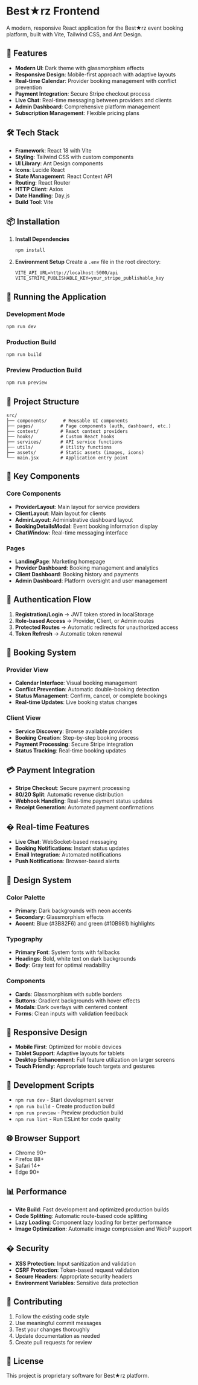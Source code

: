 # Best★rz Frontend

A modern, responsive React application for the Best★rz event booking platform, built with Vite, Tailwind CSS, and Ant Design.

## 🎨 Features

- **Modern UI**: Dark theme with glassmorphism effects
- **Responsive Design**: Mobile-first approach with adaptive layouts
- **Real-time Calendar**: Provider booking management with conflict prevention
- **Payment Integration**: Secure Stripe checkout process
- **Live Chat**: Real-time messaging between providers and clients
- **Admin Dashboard**: Comprehensive platform management
- **Subscription Management**: Flexible pricing plans

## 🛠️ Tech Stack

- **Framework**: React 18 with Vite
- **Styling**: Tailwind CSS with custom components
- **UI Library**: Ant Design components
- **Icons**: Lucide React
- **State Management**: React Context API
- **Routing**: React Router
- **HTTP Client**: Axios
- **Date Handling**: Day.js
- **Build Tool**: Vite

## 📦 Installation

1. **Install Dependencies**
   ```bash
   npm install
   ```

2. **Environment Setup**
   Create a `.env` file in the root directory:
   ```env
   VITE_API_URL=http://localhost:5000/api
   VITE_STRIPE_PUBLISHABLE_KEY=your_stripe_publishable_key
   ```

## 🚀 Running the Application

### Development Mode
```bash
npm run dev
```

### Production Build
```bash
npm run build
```

### Preview Production Build
```bash
npm run preview
```

## 📁 Project Structure

```
src/
├── components/      # Reusable UI components
├── pages/          # Page components (auth, dashboard, etc.)
├── context/        # React context providers
├── hooks/          # Custom React hooks
├── services/       # API service functions
├── utils/          # Utility functions
├── assets/         # Static assets (images, icons)
└── main.jsx        # Application entry point
```

## 🎯 Key Components

### Core Components
- **ProviderLayout**: Main layout for service providers
- **ClientLayout**: Main layout for clients
- **AdminLayout**: Administrative dashboard layout
- **BookingDetailsModal**: Event booking information display
- **ChatWindow**: Real-time messaging interface

### Pages
- **LandingPage**: Marketing homepage
- **Provider Dashboard**: Booking management and analytics
- **Client Dashboard**: Booking history and payments
- **Admin Dashboard**: Platform oversight and user management

## 🔐 Authentication Flow

1. **Registration/Login** → JWT token stored in localStorage
2. **Role-based Access** → Provider, Client, or Admin routes
3. **Protected Routes** → Automatic redirects for unauthorized access
4. **Token Refresh** → Automatic token renewal

## 📅 Booking System

### Provider View
- **Calendar Interface**: Visual booking management
- **Conflict Prevention**: Automatic double-booking detection
- **Status Management**: Confirm, cancel, or complete bookings
- **Real-time Updates**: Live booking status changes

### Client View
- **Service Discovery**: Browse available providers
- **Booking Creation**: Step-by-step booking process
- **Payment Processing**: Secure Stripe integration
- **Status Tracking**: Real-time booking updates

## 💳 Payment Integration

- **Stripe Checkout**: Secure payment processing
- **80/20 Split**: Automatic revenue distribution
- **Webhook Handling**: Real-time payment status updates
- **Receipt Generation**: Automated payment confirmations

## � Real-time Features

- **Live Chat**: WebSocket-based messaging
- **Booking Notifications**: Instant status updates
- **Email Integration**: Automated notifications
- **Push Notifications**: Browser-based alerts

## 🎨 Design System

### Color Palette
- **Primary**: Dark backgrounds with neon accents
- **Secondary**: Glassmorphism effects
- **Accent**: Blue (#3B82F6) and green (#10B981) highlights

### Typography
- **Primary Font**: System fonts with fallbacks
- **Headings**: Bold, white text on dark backgrounds
- **Body**: Gray text for optimal readability

### Components
- **Cards**: Glassmorphism with subtle borders
- **Buttons**: Gradient backgrounds with hover effects
- **Modals**: Dark overlays with centered content
- **Forms**: Clean inputs with validation feedback

## 📱 Responsive Design

- **Mobile First**: Optimized for mobile devices
- **Tablet Support**: Adaptive layouts for tablets
- **Desktop Enhancement**: Full feature utilization on larger screens
- **Touch Friendly**: Appropriate touch targets and gestures

## 🔧 Development Scripts

- `npm run dev` - Start development server
- `npm run build` - Create production build
- `npm run preview` - Preview production build
- `npm run lint` - Run ESLint for code quality

## 🌐 Browser Support

- Chrome 90+
- Firefox 88+
- Safari 14+
- Edge 90+

## 📊 Performance

- **Vite Build**: Fast development and optimized production builds
- **Code Splitting**: Automatic route-based code splitting
- **Lazy Loading**: Component lazy loading for better performance
- **Image Optimization**: Automatic image compression and WebP support

## � Security

- **XSS Protection**: Input sanitization and validation
- **CSRF Protection**: Token-based request validation
- **Secure Headers**: Appropriate security headers
- **Environment Variables**: Sensitive data protection

## 🤝 Contributing

1. Follow the existing code style
2. Use meaningful commit messages
3. Test your changes thoroughly
4. Update documentation as needed
5. Create pull requests for review

## 📄 License

This project is proprietary software for Best★rz platform.</content>